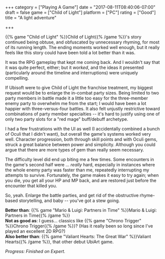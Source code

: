 +++
category = ["Playing A Game"]
date = "2017-08-11T08:40:06-07:00"
draft = false
game = ["Child of Light"]
platform = ["PC"]
rating = ["Good"]
title = "A light adventure"

+++

{{% game "Child of Light" %}}Child of Light{{% /game %}}'s story continued being obtuse, and obfuscated by unnecessary rhyming, for most of its running length.  The ending moments worked well enough, but it really feels like this story could have been told a lot better than it was.

It was the RPG gameplay that kept me coming back.  And I wouldn't say that it was quite perfect, either; but it <i>worked</i>, and the ideas it presented (particularly around the timeline and interruptions) were uniquely compelling.

If Ubisoft were to give Child of Light the franchise treatment, my biggest request would be to enlarge the in-combat party sizes.  Being limited to two party members in battle made it a little too easy for the three-member enemy party to overwhelm me from the start; I would have been a lot happier with three-versus-four battles.  It also felt unjustly restrictive toward combinations of party member specialties -- it's hard to justify using one of only two party slots for a "red mage" buff/debuff archetype.

I had a few frustrations with the UI as well (I accidentally combined a bunch of Oculi that I didn't want), but overall the game's systems worked very well.  Character progression, both through skill points and with Oculi gems, struck a great balance between power and simplicity.  Although you could argue that there are more types of gem than really seem necessary.

The difficulty level did end up biting me a few times.  Some encounters in the game's second half were ... <i>really</i> hard, especially in instances where the whole enemy party was faster than me, repeatedly interrupting my attempts to survive.  Fortunately, the game makes it easy to try again; when you die, you get all your HP and MP back, and are restored just before the encounter that killed you.

So, yeah.  Enlarge the battle parties, and get rid of the obstructive rhyme-based storytelling, and baby -- you've got a stew going.

<b>Better than</b>: {{% game "Mario & Luigi: Partners in Time" %}}Mario & Luigi: Partners in Time{{% /game %}}  
<b>Not as good as</b>: I guess... classics like {{% game "Chrono Trigger" %}}Chrono Trigger{{% /game %}}? (Has it really been so long since I've played an excellent 2D RPG?)  
<b>Also better than</b>: {{% game "Valiant Hearts: The Great War" %}}Valiant Hearts{{% /game %}}, that other debut UbiArt game.

<i>Progress: Finished on Expert.</i>
